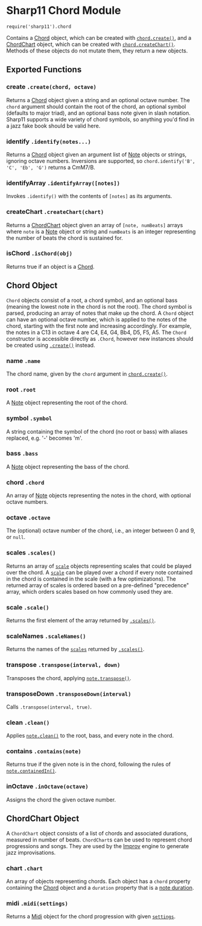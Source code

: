 # Sharp11 Chord Module
`require('sharp11').chord`

Contains a [Chord](#chord-object) object, which can be created with [`chord.create()`](#module-create), and a [ChordChart](#chord-chart-object) object, which can be created with [`chord.createChart()`](#module-create-chart).  Methods of these objects do not mutate them, they return a new objects.

## <a name="module"></a> Exported Functions
### <a name="module-create"></a> create `.create(chord, octave)`
Returns a [Chord](#chord-object) object given a string and an optional octave number.  The `chord` argument should contain the root of the chord, an optional symbol (defaults to major triad), and an optional bass note given in slash notation.  Sharp11 supports a wide variety of chord symbols, so anything you'd find in a jazz fake book should be valid here.

### <a name="module-identify"></a> identify `.identify(notes...)`
Returns a [Chord](#chord-object) object given an argument list of [Note](note.md#note-object) objects or strings, ignoring octave numbers.  Inversions are supported, so `chord.identify('B', 'C', 'Eb', 'G')` returns a CmM7/B.

### <a name="module-identify-array"></a> identifyArray `.identifyArray([notes])`
Invokes `.identify()` with the contents of `[notes]` as its arguments.

### <a name="module-create-chart"></a> createChart `.createChart(chart)`
Returns a [ChordChart](#chord-chart-object) object given an array of `[note, numBeats]` arrays where `note` is a [Note](note.md#note-object) object or string and `numBeats` is an integer representing the number of beats the chord is sustained for.

### <a name="module-is-chord"></a> isChord `.isChord(obj)`
Returns true if an object is a [Chord](#chord-object).

## <a name="chord-object"></a> Chord Object
`Chord` objects consist of a root, a chord symbol, and an optional bass (meaning the lowest note in the chord is not the root).  The chord symbol is parsed, producing an array of notes that make up the chord.  A `Chord` object can have an optional octave number, which is applied to the notes of the chord, starting with the first note and increasing accordingly.  For example, the notes in a C13 in octave 4 are C4, E4, G4, Bb4, D5, F5, A5.  The `Chord` constructor is accessible directly as `.Chord`, however new instances should be created using [`.create()`](#module-create) instead.

### <a name="chord-name"></a> name `.name`
The chord name, given by the `chord` argument in [`chord.create()`](#module-create).

### <a name="chord-root"></a> root `.root`
A [Note](note.md#note-object) object representing the root of the chord.

### <a name="chord-symbol"></a> symbol `.symbol`
A string containing the symbol of the chord (no root or bass) with aliases replaced, e.g. '-' becomes 'm'.

### <a name="chord-bass"></a> bass `.bass`
A [Note](note.md#note-object) object representing the bass of the chord.

### <a name="chord-chord"></a> chord `.chord`
An array of [Note](note.md#note-object) objects representing the notes in the chord, with optional octave numbers.

### <a name="chord-octave"></a> octave `.octave`
The (optional) octave number of the chord, i.e., an integer between 0 and 9, or `null`.

### <a name="chord-scales"></a> scales `.scales()`
Returns an array of [`scale`](scale.md#scale-object) objects representing scales that could be played over the chord.  A [`scale`](scale.md#scale-object) can be played over a chord if every note contained in the chord is contained in the scale (with a few optimizations).  The returned array of scales is ordered based on a pre-defined "precedence" array, which orders scales based on how commonly used they are.

### <a name="chord-scale"></a> scale `.scale()`
Returns the first element of the array returned by [`.scales()`](#chord-scales).

### <a name="chord-scale-names"></a> scaleNames `.scaleNames()`
Returns the names of the [`scales`](scale.md#scale-object) returned by [`.scales()`](#chord-scales).

### <a name="chord-transpose"></a> transpose `.transpose(interval, down)`
Transposes the chord, applying [`note.transpose()`](note.md#note-transpose).

### <a name="chord-transpose-down"></a> transposeDown `.transposeDown(interval)`
Calls `.transpose(interval, true)`.

### <a name="chord-clean"></a> clean `.clean()`
Applies [`note.clean()`](note.md#note-clean) to the root, bass, and every note in the chord.

### <a name="chord-contains"></a> contains `.contains(note)`
Returns true if the given note is in the chord, following the rules of [`note.containedIn()`](note.md#note-contained-in).

### <a name="chord-in-octave"></a> inOctave `.inOctave(octave)`
Assigns the chord the given octave number.

## <a name="chord-chart-object"></a> ChordChart Object
A `ChordChart` object consists of a list of chords and associated durations, measured in number of beats.  `ChordChart`s can be used to represent chord progressions and songs.  They are used by the [Improv](improv.md) engine to generate jazz improvisations.

### <a name="chord-chart-chart"></a> chart `.chart`
An array of objects representing chords.  Each object has a `chord` property containing the [Chord](#chord-object) object and a `duration` property that is a [note duration](../docs/README.md#note-duration).

### <a name="chord-chart-midi"></a> midi `.midi(settings)`
Returns a [Midi](midi.md#midi-object) object for the chord progression with given [`settings`](midi.md#midi-settings).
